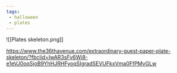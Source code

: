 ```yaml
---
tags:
 - halloween
 - plates
---
```

![[Plates skeleton.png]]

https://www.the36thavenue.com/extraordinary-guest-paper-plate-skeleton/?fbclid=IwAR3sFv6Wi8-e1eVJ0oqSjoB9YhHJRHFyoqSIgradSEVUFkxVma0FfPMvGLw